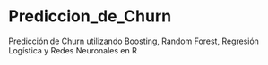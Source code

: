 # Prediccion_de_Churn
Predicción de Churn utilizando Boosting, Random Forest, Regresión Logística y Redes Neuronales en R

